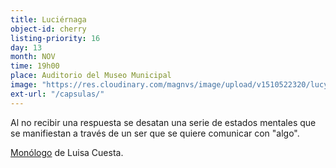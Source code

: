 ```yaml
---
title: Luciérnaga
object-id: cherry
listing-priority: 16
day: 13
month: NOV
time: 19h00
place: Auditorio del Museo Municipal
image: "https://res.cloudinary.com/magnvs/image/upload/v1510522320/lucye_ulqiyd.jpg"
ext-url: "/capsulas/"
---
```


Al no recibir una respuesta se desatan una serie de estados mentales que se manifiestan a través de un ser que se quiere comunicar con "algo".

<u>Monólogo</u> de Luisa Cuesta.
